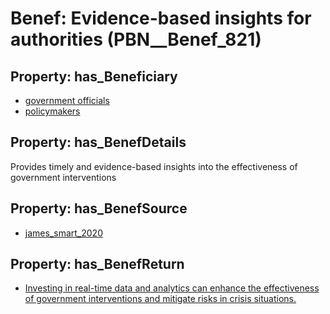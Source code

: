 # Benef: __Evidence-based insights for authorities__ (PBN__Benef_821)

## Property: has_Beneficiary

* [government officials](../Stakeholder/PBN__Stakeholder_333)
* [policymakers](../Stakeholder/PBN__Stakeholder_126)

## Property: has_BenefDetails

Provides timely and evidence-based insights into the effectiveness of government interventions

## Property: has_BenefSource

* [james_smart_2020](../Article/PBN__Article_164)

## Property: has_BenefReturn

* [Investing in real-time data and analytics can enhance the effectiveness of government interventions and mitigate risks in crisis situations.](../BenefReturn/PBN__BenefReturn_891)

